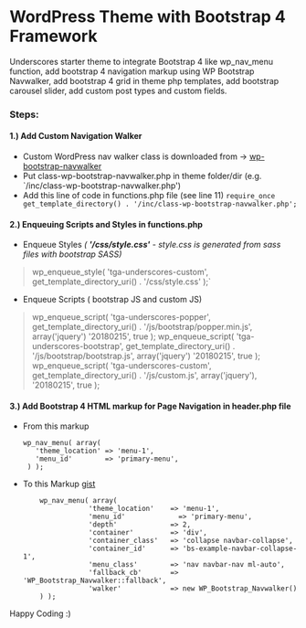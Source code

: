 # WordPress Theme with Bootstrap 4 Framework
Underscores starter theme to integrate Bootstrap 4 like wp_nav_menu function, add bootstrap 4 navigation markup using WP Bootstrap Navwalker, add bootstrap 4 grid in theme php templates, add bootstrap carousel slider, add custom post types and custom fields.

### Steps:

#### 1.) Add Custom Navigation Walker 
  - Custom WordPress nav walker class is downloaded from -> [wp-bootstrap-navwalker](https://github.com/wp-bootstrap/wp-bootstrap-navwalker)
  - Put class-wp-bootstrap-navwalker.php in theme folder/dir (e.g. `/inc/class-wp-bootstrap-navwalker.php')
  - Add this line of code in functions.php file (see line 11)
    `require_once get_template_directory() . '/inc/class-wp-bootstrap-navwalker.php';`

#### 2.) Enqueuing Scripts and Styles in functions.php
  - Enqueue Styles 
     *( **_'/css/style.css'_** - style.css is generated from sass files with bootstrap SASS)*
   > wp_enqueue_style( 'tga-underscores-custom', get_template_directory_uri() . '/css/style.css' );`
  - Enqueue Scripts ( bootstrap JS and custom JS)
   > wp_enqueue_script( 'tga-underscores-popper', get_template_directory_uri() . '/js/bootstrap/popper.min.js', array('jquery') '20180215', true );
   > wp_enqueue_script( 'tga-underscores-bootstrap', get_template_directory_uri() . '/js/bootstrap/bootstrap.js', array('jquery') '20180215', true ); 	
   > wp_enqueue_script( 'tga-underscores-custom', get_template_directory_uri() . '/js/custom.js', array('jquery'), '20180215', true );
  

#### 3.) Add Bootstrap 4 HTML markup for Page Navigation in header.php file

  - From this markup   
       ```
       wp_nav_menu( array(
          'theme_location' => 'menu-1',
          'menu_id'        => 'primary-menu',
        ) );
       ```

  - To this Markup  [gist](https://gist.github.com/jun20/dc8fcb5ecbace58da43f8a1bd0f36b69)
      ```
          wp_nav_menu( array(
                      'theme_location'    => 'menu-1',
                      'menu_id'      	    => 'primary-menu',
                      'depth'             => 2,
                      'container'         => 'div',
                      'container_class'   => 'collapse navbar-collapse',
                      'container_id'      => 'bs-example-navbar-collapse-1',
                      'menu_class'        => 'nav navbar-nav ml-auto',
                      'fallback_cb'       => 'WP_Bootstrap_Navwalker::fallback',
                      'walker'            => new WP_Bootstrap_Navwalker()
          ) );
       ```   


Happy Coding :)
